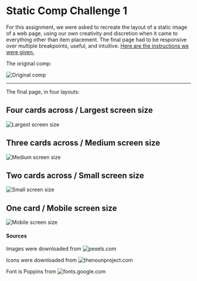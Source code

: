 
# Static Comp Challenge 1

For this assignment, we were asked to recreate the layout of a static image of a web page, using our own creativity and discretion when it came to everything other than item placement. The final page had to be responsive over multiple breakpoints, useful, and intuitive. [Here are the instructions we were given.](https://frontend.turing.io/projects/module-1/m1-static-comp)

The original comp:

![Original comp](https://github.com/elsafluss/ef-comp-challenge-1/blob/main/readme-assets/static-comp-challenge-2.jpg?raw=true)

---

The final page, in four layouts:

## Four cards across / Largest screen size

![Largest screen size](https://github.com/elsafluss/ef-comp-challenge-1/blob/main/readme-assets/four%20cards.png?raw=true)

## Three cards across / Medium screen size

![Medium screen size](https://github.com/elsafluss/ef-comp-challenge-1/blob/main/readme-assets/three%20cards.png?raw=true)

## Two cards across / Small screen size

![Small screen size](https://github.com/elsafluss/ef-comp-challenge-1/blob/main/readme-assets/two%20cards.png?raw=true)

## One card / Mobile screen size

![Mobile screen size](https://github.com/elsafluss/ef-comp-challenge-1/blob/main/readme-assets/one%20card.png?raw=true)


#### Sources

Images were downloaded from ![pexels.com](https://www.pexels.com/)

Icons were downloaded from ![thenounproject.com](https://thenounproject.com/)

Font is Poppins from ![fonts.google.com](https://fonts.google.com/specimen/Poppins?query=popp)
